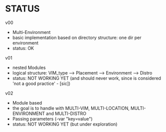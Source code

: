 STATUS
======

v00 
* Multi-Environment 
* basic implementation based on directory structure: one dir per environment
* status: OK

v01 
* nested Modules
* logical structure: VIM_type --> Placement --> Environment --> Distro
* status: NOT WORKING YET (and should never work, since is considered 'not a good practice' - [sic])

v02
* Module based
* the goal is to handle with MULTI-VIM, MULTI-LOCATION, MULTI-ENVIRONMENT and
 MULTI-DISTRO
* Passing parameters (-var "key=value")
* status: NOT WORKING YET (but under exploration)

